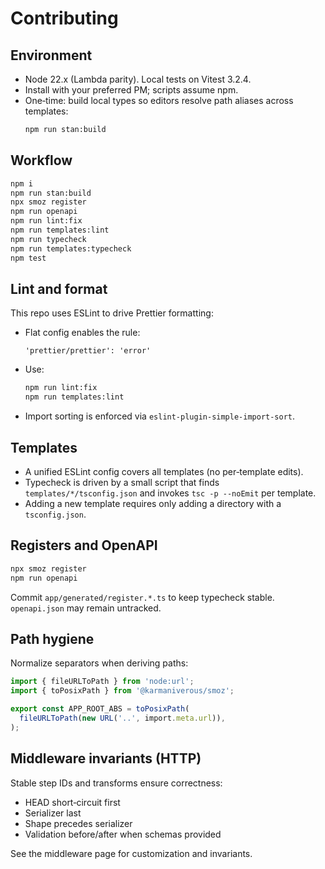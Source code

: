 # Contributing

## Environment

- Node 22.x (Lambda parity). Local tests on Vitest 3.2.4.
- Install with your preferred PM; scripts assume npm.
- One‑time: build local types so editors resolve path aliases across templates:
  ```bash
  npm run stan:build
  ```

## Workflow

```bash
npm i
npm run stan:build
npx smoz register
npm run openapi
npm run lint:fix
npm run templates:lint
npm run typecheck
npm run templates:typecheck
npm test
```

## Lint and format

This repo uses ESLint to drive Prettier formatting:

- Flat config enables the rule:
  ```
  'prettier/prettier': 'error'
  ```
- Use:
  ```bash
  npm run lint:fix
  npm run templates:lint
  ```
- Import sorting is enforced via `eslint-plugin-simple-import-sort`.

## Templates

- A unified ESLint config covers all templates (no per‑template edits).
- Typecheck is driven by a small script that finds `templates/*/tsconfig.json`
  and invokes `tsc -p --noEmit` per template.
- Adding a new template requires only adding a directory with a `tsconfig.json`.

## Registers and OpenAPI

```bash
npx smoz register
npm run openapi
```

Commit `app/generated/register.*.ts` to keep typecheck stable. `openapi.json`
may remain untracked.

## Path hygiene

Normalize separators when deriving paths:

````ts
import { fileURLToPath } from 'node:url';
import { toPosixPath } from '@karmaniverous/smoz';

export const APP_ROOT_ABS = toPosixPath(
  fileURLToPath(new URL('..', import.meta.url)),
);
````

## Middleware invariants (HTTP)

Stable step IDs and transforms ensure correctness:

- HEAD short‑circuit first
- Serializer last
- Shape precedes serializer
- Validation before/after when schemas provided

See the middleware page for customization and invariants.

